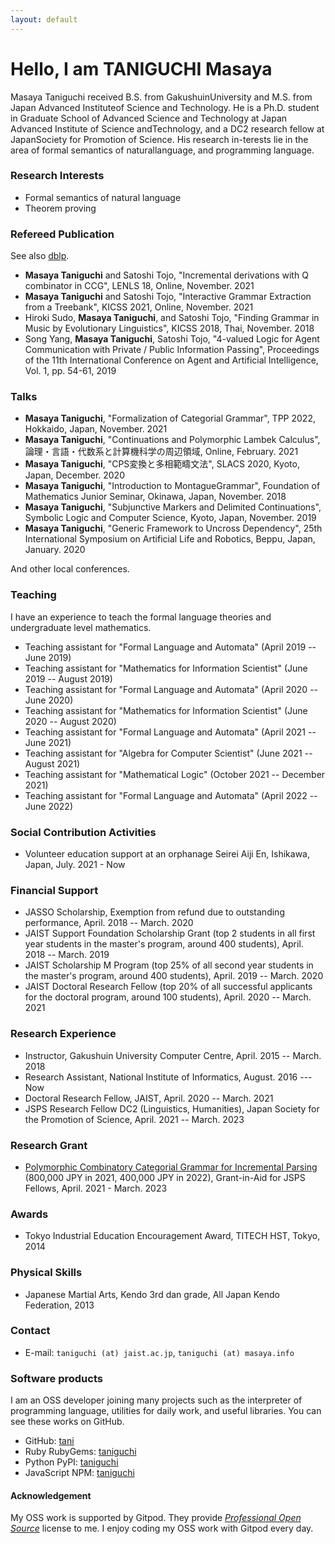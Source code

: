 ```yaml
---
layout: default
---
```


<h1 class="text-center">Hello, I am TANIGUCHI Masaya</h1>

Masaya Taniguchi received B.S. from GakushuinUniversity and M.S.
from Japan Advanced Instituteof Science and Technology.
He is a Ph.D. student in Graduate School of Advanced Science and Technology
at Japan Advanced Institute of Science andTechnology,
and a DC2 research fellow at JapanSociety for Promotion of Science.
His research in-terests lie in the area of formal semantics of naturallanguage, and programming language.

### Research Interests

- Formal semantics of natural language
- Theorem proving

### Refereed Publication

See also [dblp](https://dblp.org/pid/242/9503.html).

- **Masaya Taniguchi** and Satoshi Tojo, "Incremental derivations with Q
  combinator in CCG", LENLS 18, Online, November. 2021
- **Masaya Taniguchi** and Satoshi Tojo, "Interactive Grammar Extraction from
  a Treebank", KICSS 2021, Online, November. 2021
- Hiroki Sudo, **Masaya Taniguchi**, and Satoshi Tojo, "Finding Grammar in
  Music by Evolutionary Linguistics", KICSS 2018, Thai, November. 2018
- Song Yang, **Masaya Taniguchi**, Satoshi Tojo, "4-valued Logic for Agent
  Communication with Private / Public Information Passing", Proceedings of
  the 11th International Conference on Agent and Artificial Intelligence, Vol.
  1, pp. 54-61, 2019

### Talks

- **Masaya Taniguchi**, "Formalization of Categorial Grammar", TPP 2022,
  Hokkaido, Japan, November. 2021
- **Masaya Taniguchi**, "Continuations and Polymorphic Lambek Calculus",
  論理・言語・代数系と計算機科学の周辺領域, Online, February. 2021
- **Masaya Taniguchi**, "CPS変換と多相範疇文法", SLACS 2020, Kyoto, Japan,
  December. 2020
- **Masaya Taniguchi**, "Introduction to MontagueGrammar", Foundation of
  Mathematics Junior Seminar, Okinawa, Japan, November. 2018
- **Masaya Taniguchi**, "Subjunctive Markers and Delimited Continuations",
  Symbolic Logic and Computer Science, Kyoto, Japan, November. 2019
- **Masaya Taniguchi**, "Generic Framework to Uncross Dependency", 25th
  International Symposium on Artificial Life and Robotics, Beppu, Japan,
  January. 2020

And other local conferences.

### Teaching

I have an experience to teach the formal language theories and undergraduate
level mathematics.

- Teaching assistant for "Formal Language and Automata" (April 2019 --
  June 2019)
- Teaching assistant for "Mathematics for Information Scientist" (June 2019 --
  August 2019)
- Teaching assistant for "Formal Language and Automata" (April 2020 --
  June 2020)
- Teaching assistant for "Mathematics for Information Scientist" (June 2020 --
  August 2020)
- Teaching assistant for "Formal Language and Automata" (April 2021 --
  June 2021)
- Teaching assistant for "Algebra for Computer Scientist" (June 2021 --
  August 2021)
- Teaching assistant for "Mathematical Logic" (October 2021 -- December 2021)
- Teaching assistant for "Formal Language and Automata" (April 2022 --
  June 2022)

### Social Contribution Activities

- Volunteer education support at an orphanage Seirei Aiji En, Ishikawa, Japan,
  July. 2021 - Now

### Financial Support

- JASSO Scholarship, Exemption from refund due to outstanding performance,
  April. 2018 -- March. 2020
- JAIST Support Foundation Scholarship Grant (top 2 students in all first year
  students in the master's program, around 400 students), April. 2018 -- March.
  2019
- JAIST Scholarship M Program (top 25% of all second year students in the
  master's program, around 400 students), April. 2019 -- March. 2020
- JAIST Doctoral Research Fellow (top 20% of all successful applicants for the
  doctoral program, around 100 students), April. 2020 -- March. 2021

### Research Experience

- Instructor, Gakushuin University Computer Centre, April. 2015 -- March. 2018
- Research Assistant, National Institute of Informatics, August. 2016 --- Now
- Doctoral Research Fellow, JAIST, April. 2020 -- March. 2021
- JSPS Research Fellow DC2 (Linguistics, Humanities), Japan Society for the
  Promotion of Science, April. 2021 -- March. 2023

### Research Grant

- [Polymorphic Combinatory Categorial Grammar for Incremental
  Parsing](https://kaken.nii.ac.jp/ja/grant/KAKENHI-PROJECT-21J15207/) (800,000
  JPY in 2021, 400,000 JPY in 2022), Grant-in-Aid for JSPS Fellows, April.
  2021 - March. 2023

### Awards

- Tokyo Industrial Education Encouragement Award, TITECH HST, Tokyo, 2014

### Physical Skills

- Japanese Martial Arts, Kendo 3rd dan grade, All Japan Kendo Federation, 2013

### Contact

- E-mail: `taniguchi (at) jaist.ac.jp`, `taniguchi (at) masaya.info`

### Software products

I am an OSS developer joining many projects such as the interpreter of
programming language, utilities for daily work, and useful libraries. You can
see these works on GitHub.

- GitHub: [tani](https://github.com/tani)
- Ruby RubyGems: [taniguchi](https://rubygems.org/profiles/taniguchi/)
- Python PyPI: [taniguchi](https://pypi.org/user/taniguchi/)
- JavaScript NPM: [taniguchi](https://www.npmjs.com/~taniguchi)

#### Acknowledgement

My OSS work is supported by Gitpod. They provide
[_Professional Open Source_](https://www.gitpod.io/docs/professional-open-source)
license to me. I enjoy coding my OSS work with Gitpod every day.
